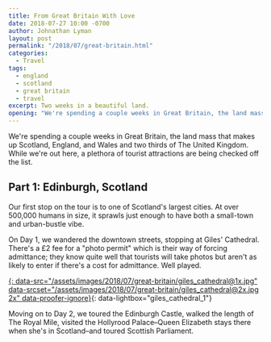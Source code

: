 ```yaml
---
title: From Great Britain With Love
date: 2018-07-27 10:00 -0700
author: Johnathan Lyman
layout: post
permalink: "/2018/07/great-britain.html"
categories:
  - Travel
tags:
  - england
  - scotland
  - great britain
  - travel
excerpt: Two weeks in a beautiful land.
opening: "We're spending a couple weeks in Great Britain, the land mass that makes up Scotland, England, and Wales and two thirds of The United Kingdom. While we're out here, a plethora of tourist attractions are being checked off the list."
---
```


We're spending a couple weeks in Great Britain, the land mass that makes up Scotland, England, and Wales and two thirds of The United Kingdom. While we're out here, a plethora of tourist attractions are being checked off the list. 

## Part 1: Edinburgh, Scotland

Our first stop on the tour is to one of Scotland's largest cities. At over 500,000 humans in size, it sprawls just enough to have both a small-town and urban-bustle vibe. 

On Day 1, we wandered the downtown streets, stopping at Giles' Cathedral. There's a £2 fee for a "photo permit" which is their way of forcing admittance; they know quite well that tourists will take photos but aren't as likely to enter if there's a cost for admittance. Well played. 

[![](){: data-src="/assets/images/2018/07/great-britain/giles_cathedral@1x.jpg" data-srcset="/assets/images/2018/07/great-britain/giles_cathedral@2x.jpg 2x" data-proofer-ignore}](/assets/images/2018/07/great-britain/giles_cathedral_large.jpg){: data-lightbox="giles_cathedral_1"}

Moving on to Day 2, we toured the Edinburgh Castle, walked the length of The Royal Mile, visited the Hollyrood Palace–Queen Elizabeth stays there when she's in Scotland–and toured Scottish Parliament.